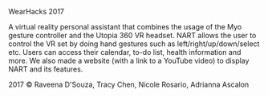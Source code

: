 WearHacks 2017

A virtual reality personal assistant that combines the usage of the Myo gesture controller and the Utopia 360 VR headset. NART allows the user to control the VR set by doing hand gestures such as left/right/up/down/select etc. Users can access their calendar, to-do list, health information and more. We also made a website (with a link to a YouTube video) to display NART and its features.

2017 © Raveena D'Souza, Tracy Chen, Nicole Rosario, Adrianna Ascalon
